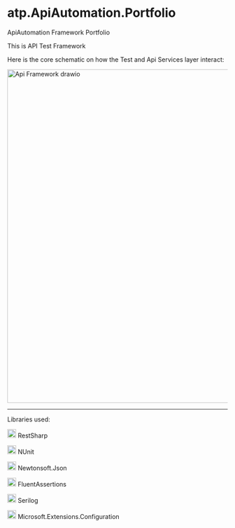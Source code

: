 # atp.ApiAutomation.Portfolio
ApiAutomation Framework Portfolio

This is API Test Framework


Here is the core schematic on how the Test and Api Services layer interact:


<img width="691" height="761" alt="Api Framework drawio" src="https://github.com/user-attachments/assets/6e33412e-f464-4a1d-ab78-93bd372515c6" />


----------------------------------------


Libraries used:

<img width="20" height="20" alt="image" src="https://github.com/user-attachments/assets/b838c372-611f-41f6-b7ff-7367d0f407a4" /> RestSharp

<img width="20" height="20" src="https://api.nuget.org/v3-flatcontainer/nunit/3.13.3/icon" alt="NUnit Icon"> NUnit

<img width="20" height="20" src="https://api.nuget.org/v3-flatcontainer/newtonsoft.json/13.0.1/icon" alt="Newtonsoft.Json Icon"> Newtonsoft.Json

<img width="20" height="20" src="https://api.nuget.org/v3-flatcontainer/fluentassertions/8.6.0/icon" alt="FluentAssertions Icon"> FluentAssertions

<img width="20" height="20" alt="icon" src="https://github.com/user-attachments/assets/31acd669-45e2-44ea-91be-4cd2e4b5a596" /> Serilog

<img width="20" height="20" src="https://api.nuget.org/v3-flatcontainer/microsoft.extensions.configuration/6.0.0/icon" alt="Microsoft.Extensions.Configuration Icon"> Microsoft.Extensions.Configuration

